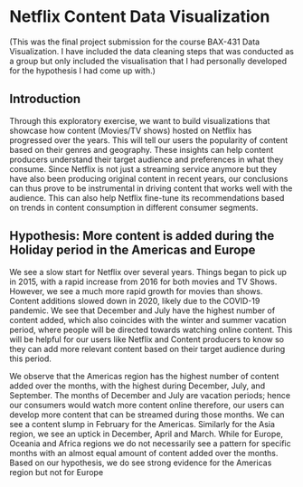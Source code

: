 # Netflix Content Data Visualization

(This was the final project submission for the course BAX-431 Data Visualization.
I have included the data cleaning steps that was conducted as a group but only 
included the visualisation that I had personally developed for the hypothesis I had come up with.)

## Introduction ##
Through this exploratory exercise, we want to build visualizations that showcase how content
(Movies/TV shows) hosted on Netflix has progressed over the years. This will tell our users the popularity
of content based on their genres and geography. These insights can help content producers understand
their target audience and preferences in what they consume. Since Netflix is not just a streaming service
anymore but they have also been producing original content in recent years, our conclusions can thus
prove to be instrumental in driving content that works well with the audience. This can also help Netflix
fine-tune its recommendations based on trends in content consumption in different consumer segments.


## Hypothesis: More content is added during the Holiday period in the Americas and Europe ##

We see a slow start for Netflix over several years. Things began to pick up in 2015, with a rapid increase
from 2016 for both movies and TV Shows. However, we see a much more rapid growth for movies than
shows. Content additions slowed down in 2020, likely due to the COVID-19 pandemic.
We see that December and July have the highest number of content added, which also coincides with the
winter and summer vacation period, where people will be directed towards watching online content. This
will be helpful for our users like Netflix and Content producers to know so they can add more relevant
content based on their target audience during this period.

We observe that the Americas region has the highest number of content added over the months, with the
highest during December, July, and September. The months of December and July are vacation periods;
hence our consumers would watch more content online therefore, our users can develop more content that
can be streamed during those months. We can see a content slump in February for the Americas. Similarly
for the Asia region, we see an uptick in December, April and March. While for Europe, Oceania and
Africa regions we do not necessarily see a pattern for specific months with an almost equal amount of
content added over the months. Based on our hypothesis, we do see strong evidence for the Americas
region but not for Europe
